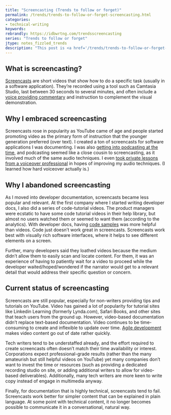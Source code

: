 ```yaml
---
title: "Screencasting (Trends to follow or forget)"
permalink: /trends/trends-to-follow-or-forget-screencasting.html
categories:
- technical-writing
keywords:
rebrandly: https://idbwrtng.com/trendsscreencasting
series: "Trends to follow or forget"
jtype: notes_fizzled_trends
description: "This post is <a href='/trends/trends-to-follow-or-forget-intro.html'>part of a series on trends</a> that explores trends that I've either followed or forgotten, and why. The overall goal is to better understand the reasons that drive trend adoption or abandonment in my personal career. This post focuses on screencasting."
---
```


## What is screencasting?

[Screencasts](/2012/09/27/how-to-create-video-tutorials-a-five-step-process/) are short videos that show how to do a specific task (usually in a software application). They’re recorded using a tool such as Camtasia Studio, last between 30 seconds to several minutes, and often include a [voice providing commentary](/2012/09/17/writing-scripts-for-video-tutorials/) and instruction to complement the visual demonstration.

## Why I embraced screencasting

Screencasts rose in popularity as YouTube came of age and people started promoting video as the primary form of instruction that the younger generation preferred (over text). I created a ton of screencasts for software applications I was documenting. I was also [getting into podcasting at the time](/2006/10/09/faqs/), and podcasting seemed like a close cousin to screencasting, as it involved much of the same audio techniques. I even [took private lessons from a voiceover professional](/2008/11/14/finding-a-conversational-voice-in-video-tutorials/) in hopes of improving my audio techniques. (I learned how hard voiceover actually is.)

## Why I abandoned screencasting

As I moved into developer documentation, screencasts became less popular and relevant. At the first company where I started writing developer docs, I also did a series of code-tutorial videos. The product managers were ecstatic to have some code tutorial videos in their help library, but almost no users watched them or seemed to want them (according to the analytics). With developer docs, having [code samples](/2014/05/30/creating-code-samples-webinar-recording-slides-and-audio/) was more helpful than videos. Code just doesn’t work great in screencasts. Screencasts work best with visually rich software interfaces, where it helps to see different elements on a screen.

Further, many developers said they loathed videos because the medium didn’t allow them to easily scan and locate content. For them, it was an experience of having to patiently wait for a video to proceed while the developer waited/hoped/wondered if the narrator would get to a relevant detail that would address their specific question or concern.

## Current status of screencasting

Screencasts are still popular, especially for non-writers providing tips and tutorials on YouTube. Video has gained a lot of popularity for tutorial sites like Linkedin Learning (formerly Lynda.com), Safari Books, and other sites that teach users from the ground up. However, video-based documentation didn’t replace text-based documentation. Video continues to be time-consuming to create and inflexible to update over time. [Agile development](/2017/08/04/part1_when-agile-doesnt-work-technical-writers/) makes video content go out of date rather quickly.

Tech writers tend to be understaffed already, and the effort required to create screencasts often doesn’t match their time availability or interest. Corporations expect professional-grade results (rather than the many amateurish but still helpful videos on YouTube) yet many companies don’t want to invest the time or resources (such as providing a dedicated recording studio on site, or adding additional writers to allow for video-based deliverables). Additionally, many tech writers are more keen to write copy instead of engage in multimedia anyway.

Finally, for documentation that is highly technical, screencasts tend to fail. Screencasts work better for simpler content that can be explained in plain language. At some point with technical content, it no longer becomes possible to communicate it in a conversational, natural way.
